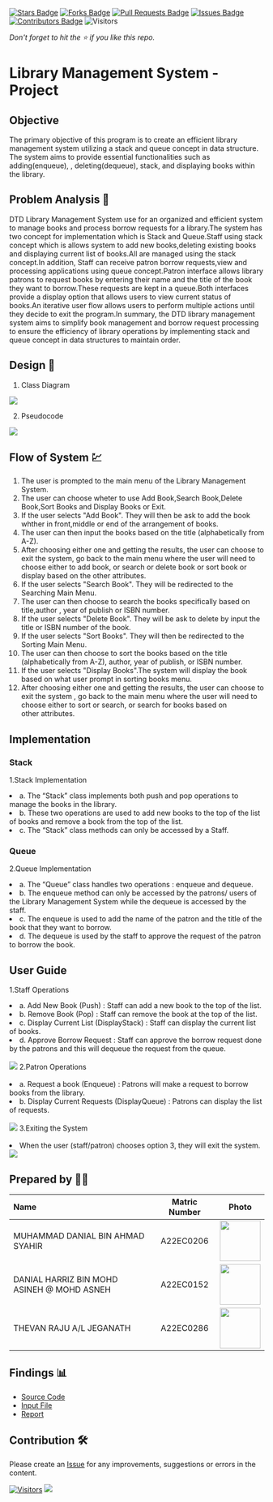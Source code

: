 [![Stars Badge](https://img.shields.io/github/stars/jjn7702/SECJ2013-DSA)](https://github.com/jjn7702/SECJ2013-DSA/Submission/Sample/stargazers)
[![Forks Badge](https://img.shields.io/github/forks/jjn7702/SECJ2013-DSA)](https://github.com/jjn7702/SECJ2013-DSA/Submission/Sample/network/members)
[![Pull Requests Badge](https://img.shields.io/github/issues-pr/jjn7702/SECJ2013-DSA)](https://github.com/jjn7702/SECJ2013-DSA/Submission/Sample/pulls)
[![Issues Badge](https://img.shields.io/github/issues/jjn7702/SECJ2013-DSA)](https://github.com/jjn7702/SECJ2013-DSA/Submission/Sample/issues)
[![Contributors Badge](https://img.shields.io/github/contributors/jjn7702/SECJ2013-DSA?color=2b9348)](https://github.com/jjn7702/SECJ2013-DSA/Submission/Sample/graphs/contributors)
![Visitors](https://api.visitorbadge.io/api/visitors?path=https%3A%2F%2Fgithub.com%2Fjjn7702%2FSECJ2013-DSA%2FSubmission%2FSample&labelColor=%23d9e3f0&countColor=%23697689&style=flat)

_Don't forget to hit the :star: if you like this repo._

# Library Management System - Project
## Objective
The primary objective of this program is to create an efficient library management system utilizing a stack and queue concept in data structure. The system aims to provide essential functionalities such as adding(enqueue), , deleting(dequeue), stack, and displaying books within the library.


## Problem Analysis 📝

   DTD Library Management System use for an organized and efficient system to manage books and process borrow requests for a library.The system has two concept for implementation which is Stack and Queue.Staff using stack concept which is allows system to add new books,deleting existing books and displaying current list of books.All are managed using the stack concept.In addition, Staff can receive patron borrow requests,view and processing applications using queue concept.Patron interface allows library patrons to request books by entering their name and the title of the book they want to borrow.These requests are kept in a queue.Both interfaces provide a display option that allows users to view current status of books.An iterative user flow allows users to perform multiple actions until they decide to exit the program.In summary, the DTD library management system aims to simplify book management and borrow request processing to ensure the efficiency of library operations by implementing stack and queue concept in data structures to maintain order.  

## Design 🎨

1. Class Diagram
<img src="https://github.com/jjn7702/SECJ2013-DSA/blob/main/Submission/sec02/DTD/Project/Images/CDProject.drawio.png">

2. Pseudocode
<img src="https://github.com/jjn7702/SECJ2013-DSA/blob/main/Submission/sec02/DTD/Project/Images/PseudocodeProject.png">


## Flow of System 💹
1. The user is prompted to the main menu of the Library Management System.
2. The user can choose wheter to use Add Book,Search Book,Delete Book,Sort Books and Display Books or Exit.
3. If the user selects "Add Book". They will then be ask to add the book whther in front,middle or end of the arrangement of books.
4. The user can then input the books based on the title (alphabetically from A-Z).
5. After choosing either one and getting the results, the user can choose to exit the system, go back to the main menu where the user will need to choose either to add book, or search or delete book or sort book or display based on the other attributes.
6. If the user selects "Search Book". They will be redirected to the Searching Main Menu.
7. The user can then choose to search the books specifically based on title,author , year of publish or ISBN number.
8. If the user selects "Delete Book". They will be ask to delete by input the title or ISBN number of the book.
9. If the user selects "Sort Books". They will then be redirected to the Sorting Main Menu.
10. The user can then choose to sort the books based on the title (alphabetically from A-Z), author, year of publish, or ISBN number.
11. If the user selects "Display Books".The system will display the book based on what user prompt in sorting books menu.
12. After choosing either one and getting the results, the user can choose to exit the system , go back to the main menu where the user will need to choose either to sort or search, or search for books based on other attributes.

## Implementation

### Stack
  1.Stack Implementation
  
   <li>a. The “Stack” class implements both push and pop operations to manage the books in the library.</li> 
     <li>b. These two operations are used to add new books to the top of the list of books and remove a book from the top of the list. </li>
    <li>c. The “Stack” class methods can only be accessed by a Staff. </li>

### Queue
  2.Queue Implementation
  
  <li>a. The “Queue” class handles two operations : enqueue and dequeue. </li>
  <li>b. The enqueue method can only be accessed by the patrons/ users of the Library Management System while the dequeue is accessed by the staff. </li>
  <li>c. The enqueue is used to add the name of the patron and the title of the book that they want to borrow. </li>
  <li>d. The dequeue is used by the staff to approve the request of the patron to borrow the book. </li>


## User Guide

  1.Staff Operations
  
  <li>a. Add New Book (Push) : Staff can add a new book to the top of the list. </li>
  <li>b. Remove Book (Pop) : Staff can remove the book at the top of the list. </li>
  <li>c. Display Current List (DisplayStack) : Staff can display the current list of books. </li>
  <li>d. Approve Borrow Request : Staff can approve the borrow request done by the patrons and this will dequeue the request from the queue. </li>
<br>
<img src="https://github.com/jjn7702/SECJ2013-DSA/blob/main/Submission/sec02/DTD/Project/Images/staffmenu.png">
  2.Patron Operations <br>
  </br>
  <li>a. Request a book (Enqueue) : Patrons will make a request to borrow books from the library. </li>
  <li>b. Display Current Requests (DisplayQueue) :   Patrons can display the list of requests. </li>
<br>
<img src="https://github.com/jjn7702/SECJ2013-DSA/blob/main/Submission/sec02/DTD/Project/Images/patronmenu.png">
  3.Exiting the System <br>
  </br>
<li>When the user (staff/patron) chooses option 3, they will exit the system. </li>
<img src="https://github.com/jjn7702/SECJ2013-DSA/blob/main/Submission/sec02/DTD/Project/Images/thankyou.png">

## Prepared by 🧑‍💻

| Name             | Matric Number | Photo                                                         |
| :---------------- | :-------------: | :------------------------------------------------------------: |
| MUHAMMAD DANIAL BIN AHMAD SYAHIR   | A22EC0206        | <a href="https://www.freepik.com/icon/graduated_4537051" title="Icon by Trazobanana"><img src="https://avatars.githubusercontent.com/u/129204039?v=4" width=80px, height=80px>     |
| DANIAL HARRIZ BIN MOHD ASINEH @ MOHD ASNEH      | A22EC0152        | <a href="https://www.freepik.com/icon/graduated_4537051" title="Icon by Trazobanana"><img src="https://avatars.githubusercontent.com/u/118705607?v=4" width=80px, height=80px>         |
| THEVAN RAJU A/L JEGANATH       | A22EC0286        | <a href="https://www.freepik.com/icon/graduated_4537051" title="Icon by Trazobanana"><img src="https://avatars.githubusercontent.com/u/128228505?v=4" width=80px, height=80px>         |


## Findings 📊

- [Source Code](./Project.cpp)
- [Input File](./book.txt)
- [Report](./Assignment_2_DSA_(DTD).pdf)

## Contribution 🛠️
Please create an [Issue](https://github.com/jjn7702/SECJ2013-DSA/Submission/Sample/issues) for any improvements, suggestions or errors in the content.

[![Visitors](https://api.visitorbadge.io/api/visitors?path=https%3A%2F%2Fgithub.com%2Fjjn7702&labelColor=%23697689&countColor=%23555555&style=plastic)](https://visitorbadge.io/status?path=https%3A%2F%2Fgithub.com%2Fjjn7702)
![](https://hit.yhype.me/github/profile?user_id=81284918)



